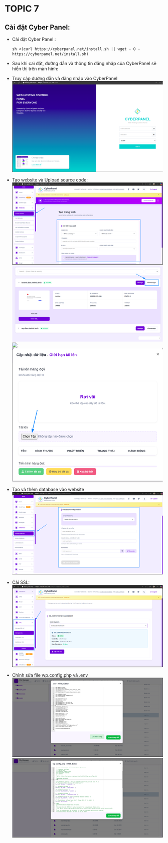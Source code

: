 # TOPIC 7
## Cài đặt Cyber Panel:
  - Cài đặt Cyber Panel :
    ```
    sh <(curl https://cyberpanel.net/install.sh || wget - O - https://cyberpanel.net/install.sh)
    ```
  - Sau khi caì đặt, đường dẫn và thông tin đăng nhập của CyberPanel sẽ hiển thị trên màn hình:


  - Truy cập đường dẫn và đăng nhập vào CyberPanel
    ![](Chup_man_hinh/2025-09-19_01-16.png)
  - Tạo website và Upload source code:
    ![](Chup_man_hinh/2025-09-19_01-17.png)
    ![](Chup_man_hinh/2025-09-19_01-20.png)
    ![](Chup_man_hinh/2025-09-19_01-21.png)
    ![](Chup_man_hinh/2025-09-19_01-22.png)
  - Tạo và thêm database vào website
    ![](Chup_man_hinh/2025-09-19_01-18.png)
  - Cài SSL:
    ![](Chup_man_hinh/2025-09-19_01-19.png)
  - Chỉnh sửa file wp.config.php và .env
    ![](Chup_man_hinh/2025-09-19_07-24.png)
    ![](Chup_man_hinh/2025-09-19_07-25.png)
##
